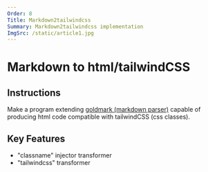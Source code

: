 ```yaml
---
Order: 8
Title: Markdown2tailwindcss
Summary: Markdown2tailwindcss implementation
ImgSrc: /static/article1.jpg
---
```


# Markdown to html/tailwindCSS

## Instructions

Make a program extending [goldmark (markdown parser)](https://github.com/yuin/goldmark)
capable of producing html code compatible with tailwindCSS 
(css classes).

## Key Features

- "classname" injector transformer
- "tailwindcss" transformer
